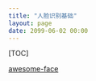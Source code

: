 ```yaml
---
title: "人脸识别基础"
layout: page
date: 2099-06-02 00:00
---
```


[TOC]



[awesome-face](https://github.com/polarisZhao/awesome-face)
